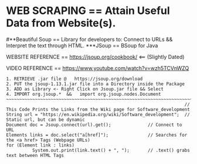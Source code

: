 # WEB SCRAPING == Attain Useful Data from Website(s).
#**Beautiful Soup == Library for developers to: Connect to URLs && Interpret the text through HTML. ***JSoup == BSoup for Java

WEBSITE REFERENCE == https://jsoup.org/cookbook/     <== (Slightly Dated) 

VIDEO REFERENCE == https://www.youtube.com/watch?v=wzh5TCVnWZQ
~~~~~~~~~~~~~~~~~~~~~~~~~~~~WEB SCRAPING STEPS~~~~~~~~~~~~~~~~~~~~~~~~~~~~~~~~~~~~~~~~~~~~~~~~~~~~~~~~~~~~~~~~~~~~~~~~~~~~~~~~~~~~~~~~~~~~~~~~
1. RETRIEVE .jar file @   https://jsoup.org/download
2. PUT the jsoup-1.13.1.jar file into a Directory inside the Package 
3. ADD as Library <- Right Click on Jsoup.jar file && Select
4. IMPORT org.jsoup.*  &&   import org.jsoup.nodes.Document    ~~~~~~~~~~~~~~~~~~~~~~~~~~~~~~~~~~~~~~~~~~~~~~~~~~~~~~~~~~~~~~~~~~~~~~~~~~~~~~~
                                                                    // This Code Prints the Links from the Wiki page for Software_development
String url = "https://en.wikipedia.org/wiki/Software_development";  // Static url, but can be dynamic
Document doc = Jsoup.connect(url).get();              // Connect to URL
Elements links = doc.select("a[href]");               // Searches for the <a href> Tags (Webpage URLs)      
for (Element link : links) 
          System.out.print(link.text() + ", ");       // .text() grabs text between HTML Tags
